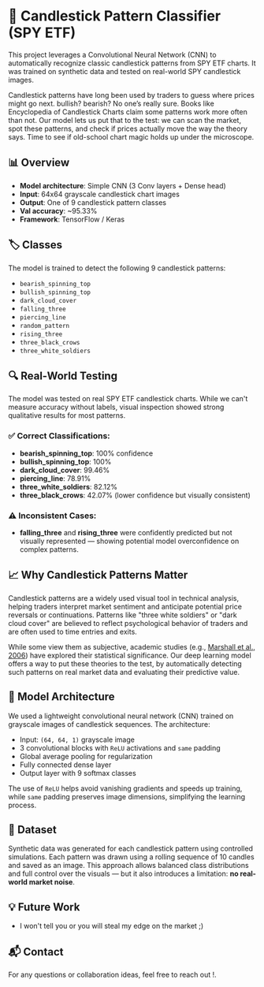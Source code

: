 # 🧠 Candlestick Pattern Classifier (SPY ETF)

This project leverages a Convolutional Neural Network (CNN) to automatically recognize classic candlestick patterns from SPY ETF charts. It was trained on synthetic data and tested on real-world SPY candlestick images.

Candlestick patterns have long been used by traders to guess where prices might go next. bullish? bearish? No one’s really sure. Books like Encyclopedia of Candlestick Charts claim some patterns work more often than not. Our model lets us put that to the test: we can scan the market, spot these patterns, and check if prices actually move the way the theory says. Time to see if old-school chart magic holds up under the microscope.

## 📊 Overview

- **Model architecture**: Simple CNN (3 Conv layers + Dense head)
- **Input**: 64x64 grayscale candlestick chart images
- **Output**: One of 9 candlestick pattern classes
- **Val accuracy**: ~95.33%
- **Framework**: TensorFlow / Keras


## 🏷️ Classes

The model is trained to detect the following 9 candlestick patterns:

- `bearish_spinning_top`
- `bullish_spinning_top`
- `dark_cloud_cover`
- `falling_three`
- `piercing_line`
- `random_pattern`
- `rising_three`
- `three_black_crows`
- `three_white_soldiers`

## 🔍 Real-World Testing

The model was tested on real SPY ETF candlestick charts. While we can't measure accuracy without labels, visual inspection showed strong qualitative results for most patterns.

### ✅ Correct Classifications:
- **bearish_spinning_top**: 100% confidence
- **bullish_spinning_top**: 100%
- **dark_cloud_cover**: 99.46%
- **piercing_line**: 78.91%
- **three_white_soldiers**: 82.12%
- **three_black_crows**: 42.07% (lower confidence but visually consistent)

### ⚠️ Inconsistent Cases:
- **falling_three** and **rising_three** were confidently predicted but not visually represented — showing potential model overconfidence on complex patterns.

## 📈 Why Candlestick Patterns Matter

Candlestick patterns are a widely used visual tool in technical analysis, helping traders interpret market sentiment and anticipate potential price reversals or continuations. Patterns like "three white soldiers" or "dark cloud cover" are believed to reflect psychological behavior of traders and are often used to time entries and exits.

While some view them as subjective, academic studies (e.g., [Marshall et al., 2006](https://www.sciencedirect.com/science/article/abs/pii/S1062940806000319)) have explored their statistical significance. Our deep learning model offers a way to put these theories to the test, by automatically detecting such patterns on real market data and evaluating their predictive value.

## 🤖 Model Architecture

We used a lightweight convolutional neural network (CNN) trained on grayscale images of candlestick sequences. The architecture:

- Input: `(64, 64, 1)` grayscale image
- 3 convolutional blocks with `ReLU` activations and `same` padding
- Global average pooling for regularization
- Fully connected dense layer
- Output layer with 9 softmax classes

The use of `ReLU` helps avoid vanishing gradients and speeds up training, while `same` padding preserves image dimensions, simplifying the learning process.

## 🧪 Dataset

Synthetic data was generated for each candlestick pattern using controlled simulations. Each pattern was drawn using a rolling sequence of 10 candles and saved as an image. This approach allows balanced class distributions and full control over the visuals — but it also introduces a limitation: **no real-world market noise**.

## 💡 Future Work

- I won't tell you or you will steal my edge on the market ;)

## 📬 Contact

For any questions or collaboration ideas, feel free to reach out !.
